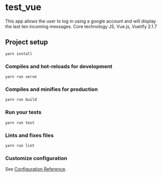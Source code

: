 # test_vue

This app allows the user to log in using a google account and will display the last ten incoming messages.
Сore technology JS, Vue.js, Vuetify 2.1.7

## Project setup
```
yarn install
```

### Compiles and hot-reloads for development
```
yarn run serve
```

### Compiles and minifies for production
```
yarn run build
```

### Run your tests
```
yarn run test
```

### Lints and fixes files
```
yarn run lint
```

### Customize configuration
See [Configuration Reference](https://cli.vuejs.org/config/).
